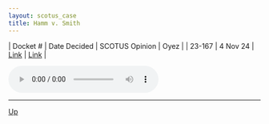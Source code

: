 ```yaml
---
layout: scotus_case
title: Hamm v. Smith
---
```


| Docket # | Date Decided | SCOTUS Opinion | Oyez |
| 23-167 | 4 Nov 24 | [Link](https://www.supremecourt.gov/opinions/24pdf/604us1r01_2dq3.pdf) | [Link](https://www.oyez.org/cases/2024/23-167) |

<audio controls>
   <source src='./resources/23-167.mp3' type='audio/mpeg'>
</audio>

<object data='./resources/23-167.pdf' type='application/pdf'></object>

---

[Up](./README.md)